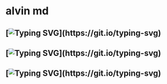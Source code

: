 # alvin md
##  [![Typing SVG](https://readme-typing-svg.herokuapp.com?font=Rockstar-ExtraBold&color=F33A6A&lines=𝐀𝐋𝐕𝐈𝐍╺+𝐌𝐃+𝐁𝐎𝐓+🧸;)](https://git.io/typing-svg)
## [![Typing SVG](https://readme-typing-svg.herokuapp.com?font=Rockstar-ExtraBold&color=F33A6A&lines=🙊+𝐖𝐄𝐋𝐂𝐎𝐌𝐄+𝐓𝐎+𝐀𝐋𝐕𝐈𝐍╺+𝐌𝐃+𝐁𝐎𝐓+🙊.;)](https://git.io/typing-svg)
## [![Typing SVG](https://readme-typing-svg.herokuapp.com?font=Rockstar-ExtraBold&color=F33A6A&lines=සුරංග+බබා+වැඩ්ඩෙක්+😓🤌......;)](https://git.io/typing-svg)
